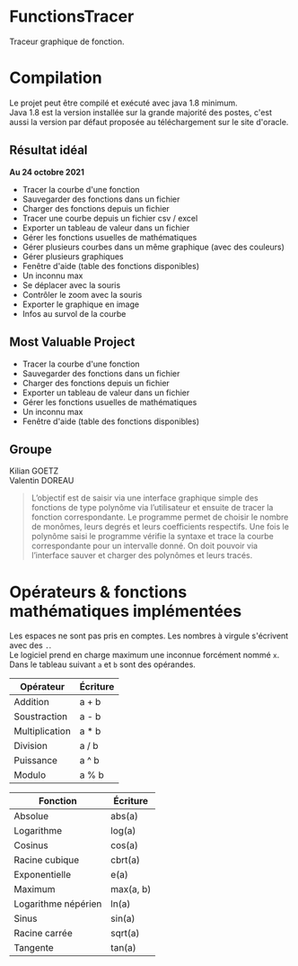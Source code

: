 # FunctionsTracer

Traceur graphique de fonction.

# Compilation

Le projet peut être compilé et exécuté avec java 1.8 minimum.  
Java 1.8 est la version installée sur la grande majorité des postes, c'est aussi la version par défaut proposée au
téléchargement sur le site d'oracle.

## Résultat idéal

**Au 24 octobre 2021**

- Tracer la courbe d'une fonction
- Sauvegarder des fonctions dans un fichier
- Charger des fonctions depuis un fichier
- Tracer une courbe depuis un fichier csv / excel
- Exporter un tableau de valeur dans un fichier
- Gérer les fonctions usuelles de mathématiques
- Gérer plusieurs courbes dans un même graphique (avec des couleurs)
- Gérer plusieurs graphiques
- Fenêtre d'aide (table des fonctions disponibles)
- Un inconnu max
- Se déplacer avec la souris
- Contrôler le zoom avec la souris
- Exporter le graphique en image
- Infos au survol de la courbe

## Most Valuable Project

- Tracer la courbe d'une fonction
- Sauvegarder des fonctions dans un fichier
- Charger des fonctions depuis un fichier
- Exporter un tableau de valeur dans un fichier
- Gérer les fonctions usuelles de mathématiques
- Un inconnu max
- Fenêtre d'aide (table des fonctions disponibles)

## Groupe

Kilian GOETZ  
Valentin DOREAU

> L’objectif est de saisir via une interface graphique simple des fonctions de type polynôme via l’utilisateur et ensuite de tracer la fonction correspondante. Le programme permet de choisir le nombre de monômes, leurs degrés et leurs coefficients respectifs. Une fois le polynôme saisi le programme vérifie la syntaxe et trace la courbe correspondante pour un intervalle donné. On doit pouvoir via l’interface sauver et charger des polynômes et leurs tracés.

# Opérateurs & fonctions mathématiques implémentées

Les espaces ne sont pas pris en comptes. Les nombres à virgule s'écrivent avec des `.`.  
Le logiciel prend en charge maximum une inconnue forcément nommé `x`.  
Dans le tableau suivant `a` et `b` sont des opérandes.

| Opérateur | Écriture |
|---|---|
| Addition | a + b |
| Soustraction | a - b |
| Multiplication | a * b |
| Division | a / b |
| Puissance | a ^ b |
| Modulo | a % b |

| Fonction | Écriture |
|---|---|
| Absolue | abs(a) |
| Logarithme | log(a) |
| Cosinus | cos(a) |
| Racine cubique | cbrt(a) |
| Exponentielle | e(a) |
| Maximum | max(a, b) |
| Logarithme népérien | ln(a) |
| Sinus | sin(a) |
| Racine carrée | sqrt(a) |
| Tangente | tan(a) |